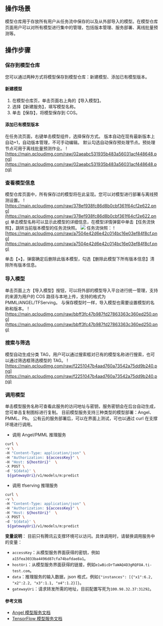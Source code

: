 ## 操作场景
模型仓库用于存放所有用户从任务流中保存的以及从外部导入的模型。在模型仓库页面用户可以对所有模型进行集中的管理，包括版本管理、服务部署、离线批量预测等。

## 操作步骤
### 保存到模型仓库
您可以通过两种方式将模型保存到模型仓库：新建模型、添加已有模型版本。
#### 新建模型
1. 在模型仓库页，单击页面右上角的【导入模型】。
2. 选择【新建服务】，填写模型名称。
3. 单击【保存】，将模型保存到 COS。

#### 添加已有模型版本
在任务流页面，右键单击模型组件，选择保存方式。
版本自动在现有最新版本上自动+1，自动版本管理，不可手动编辑。
默认勾选自动保存预处理节点。预处理节点可用于离线批量预测作业。
![https://main.qcloudimg.com/raw/02aeabc531935b483a56031acf448648.png](https://main.qcloudimg.com/raw/02aeabc531935b483a56031acf448648.png)



### 查看模型信息
模型仓库页面中，所有保存过的模型将在此呈现。您可以对模型进行部署与离线预测设置。
![https://main.qcloudimg.com/raw/378ef938fc86d8b0cbf361f64cf2e622.png](https://main.qcloudimg.com/raw/378ef938fc86d8b0cbf361f64cf2e622.png)
单击模型名称可以显示此模型的详细信息，在模型详情弹窗中单击【任务流快照】，跳转当前版本模型的任务流快照。
![](https://main.qcloudimg.com/raw/d6eeb6325eb05078110f40e47b3adb0d.png)
任务流快照：
![https://main.qcloudimg.com/raw/a7504e42d6e42c014bc16e03ef84f8cf.png](https://main.qcloudimg.com/raw/a7504e42d6e42c014bc16e03ef84f8cf.png)

单击【×】，弹窗确定后删除此版本模型，勾选【删除此模型下所有版本信息】清除所有版本信息。

### 导入模型
单击页面上方【导入模型】按钮，可以将外部的模型导入平台进行统一管理，支持的来源为用户的 COS 路径与本地上传，支持的格式为 PMML/ANGEL/TFServing。
与保存模型时一样，导入模型也需要设置模型的名称和版本。
![https://main.qcloudimg.com/raw/bbff3fc47b987fd27863363c360ed250.png](https://main.qcloudimg.com/raw/bbff3fc47b987fd27863363c360ed250.png)

### 搜索与筛选
模型自动生成分类 TAG，用户可以通过搜索框对已有的模型名称进行搜索，也可以通过筛选框筛选模型的 TAG。
![https://main.qcloudimg.com/raw/f2251047b4aad760a73542a75dd9b240.png](https://main.qcloudimg.com/raw/f2251047b4aad760a73542a75dd9b240.png)


### 调用模型
单击模型服务名称可查看此服务的访问地址与密钥，服务密钥会在后台自动生成，您可单击复制图标进行复制。
目前模型服务支持三种类型的模型部署：Angel、PMML、Pb。
公有云的服务部署后，可以在界面上测试，可也以通过 curl 在支撑环境进行调用。

- 调用 Angel/PMML 推理服务
```bash
curl \
-v \
-H "Content-Type: application/json" \
-H "Authorization: ${accessKey}" \
-H "Host: ${hostUri}"  \
-X POST \
-d '${data}' \
 ${gatewayUri}/v1/models/m:predict
```

- 调用 tfserving 推理服务
```bash
curl \
-v \
-H "Content-Type: application/json" \
-H "Authorization: ${accessKey}" \
-H "Host: ${hostUri}"  \
-X POST \
-d '${data}' \
 ${gatewayUri}/v1/models/m:predict
```

**变量说明**：
目前只有腾讯云支撑环境可以访问。具体调用时，请替换调用服务中的变量：
- `accessKey`：从模型服务界面获得的密钥，例如`a15fea3033ba4496d87cfa74bafdae8a1`。
- `hostUri`：从模型服务界面获得的链接，例如`e1wBicDrTaWAQ4D3gRQFOA.ti-test.com`。
- `data`：推理服务的输入数据，json 格式，例如`{"instances": [{"x1":6.2, "x2":2.2, "x3":1.1, "x4":1.2}]}`。
- `gatewayUri`：请求转发所需的地址，目前配置写死为`100.98.32.37:31292`。

#### 参考文档
- [Angel 模型服务文档](https://github.com/Angel-ML/serving/blob/master/docs/serving_doc.md)
- [TensorFlow 模型服务文档](https://www.tensorflow.org/tfx/serving/api_rest)





